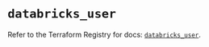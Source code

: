 # `databricks_user`

Refer to the Terraform Registry for docs: [`databricks_user`](https://registry.terraform.io/providers/databricks/databricks/1.83.0/docs/resources/user).
